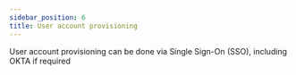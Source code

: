 ```yaml
---
sidebar_position: 6
title: User account provisioning
---
```


User account provisioning can be done via Single Sign-On (SSO), including OKTA if required

